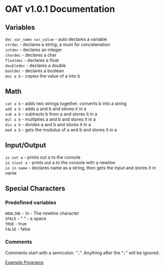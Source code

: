 # OAT v1.0.1 Documentation
## Variables
`dec var_name var_value` - auto declares a variable  
`strdec` - declares a string, a must for concatenation  
`intdec` - declares an integer  
`chardec` - declares a char  
`floatdec` - declares a float  
`doubledec` - declares a double  
`booldec` - declares a boolean  
`mov a b` - copies the value of a into b  

## Math
`cat a b` - adds two strings together. converts b into a string  
`add a b` - adds a and b and stores it in a  
`sub a b` - subtracts b from a and stores it in a  
`mul a b` - multiplies a and b and stores it in a  
`div a b` - divides a and b and stores it in a  
`mod a b` - gets the modulus of a and b and stores it in a  

## Input/Output
`io out a` - prints out a to the console  
`io nlout a` - prints out a to the console with a newline  
`io in name` - declares name as a string, then gets the input and stores it in name  

## Special Characters
### Predefined variables
`NEWLINE` - \n - The newline character  
`SPACE` - “ “ - a space  
`TRUE` - true  
`FALSE` - false  

### Comments
Comments start with a semicolon: “`;`”. Anything after the “`;`” will be ignored.  

[Example Programs](https://github.com/kaubu/oa-transpiler/tree/main/examples)
